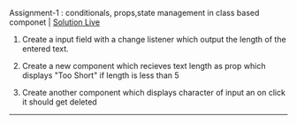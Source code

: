 Assignment-1 : conditionals, props,state management in class based componet |  [Solution Live](https://react-siddharth-a1.stackblitz.io/)


1. Create a input field with a change listener which output the length of the entered text.


2. Create a new component which recieves text length as prop which displays "Too Short" if length is less than 5 


3. Create another component which displays character of input an on click it should get deleted

------------------------------------------------------------------------------------
